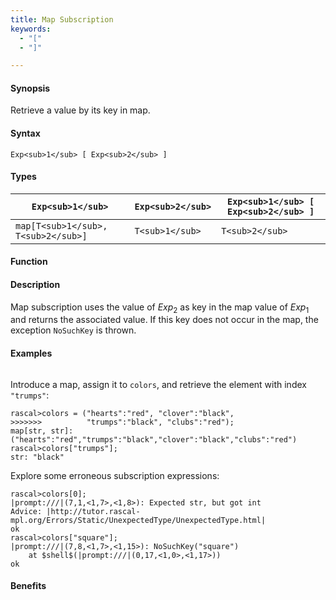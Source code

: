 ```yaml
---
title: Map Subscription
keywords:
  - "["
  - "]"

---
```


#### Synopsis

Retrieve a value by its key in map.

#### Syntax

`Exp<sub>1</sub> [ Exp<sub>2</sub> ]`

#### Types

| `Exp<sub>1</sub>`           | `Exp<sub>2</sub>` | `Exp<sub>1</sub> [ Exp<sub>2</sub> ]`  |
| --- | --- | --- |
| `map[T<sub>1</sub>, T<sub>2</sub>]` | `T<sub>1</sub>`   | `T<sub>2</sub>`                |


#### Function

#### Description

Map subscription uses the value of _Exp_<sub>2</sub> as key in the map value of _Exp_<sub>1</sub> and returns the associated value.
If this key does not occur in the map, the exception `NoSuchKey` is thrown.

#### Examples


```rascal-shell
```
Introduce a map, assign it to `colors`, and retrieve the element with index `"trumps"`:

```rascal-shell
rascal>colors = ("hearts":"red", "clover":"black", 
>>>>>>>          "trumps":"black", "clubs":"red");
map[str, str]: ("hearts":"red","trumps":"black","clover":"black","clubs":"red")
rascal>colors["trumps"];
str: "black"
```
Explore some erroneous subscription expressions:

```rascal-shell
rascal>colors[0];
|prompt:///|(7,1,<1,7>,<1,8>): Expected str, but got int
Advice: |http://tutor.rascal-mpl.org/Errors/Static/UnexpectedType/UnexpectedType.html|
ok
rascal>colors["square"];
|prompt:///|(7,8,<1,7>,<1,15>): NoSuchKey("square")
	at $shell$(|prompt:///|(0,17,<1,0>,<1,17>))
ok
```

#### Benefits


